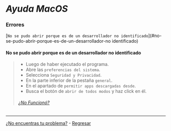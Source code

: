 # _Ayuda MacOS_
### Errores

[`No se pudo abrir porque es de un desarrollador no identificado`](#no-se-pudo-abrir-porque-es-de-un-desarrollador-no identificado)

#### **No se pudo abrir porque es de un desarrollador no identificado** 

>+ Luego de haber ejecutado el programa.
>+ Abre las `preferencias del sistema`.
>+ Selecciona `Seguridad y Privacidad`.
>+ En la parte inferior de la pestaña `general`.
>+ En el apartado de `permitir apps descargadas desde`.
>+ Busca el botón de `abrir de todos modos` y haz click en él.
> ###### [¿No Funcionó?](https://github.com/shernandezz/zoom-links#mi-problema-no-fue-resuelto-por-la-ayuda)


***
[¿No encuentras tu problema?](https://github.com/shernandezz/zoom-links#mi-problema-no-está-listado) - [Regresar](https://github.com/shernandezz/zoom-links#ayuda)